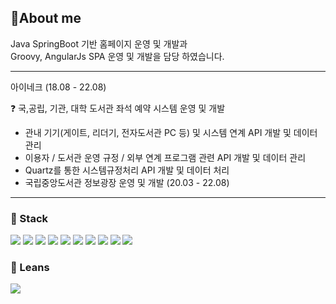 ## 💬About me

Java SpringBoot 기반 홈페이지 운영 및 개발과<br>
Groovy, AngularJs SPA  운영 및 개발을 담당 하였습니다.<br>
<!--커뮤니케이션을 통해 효율적이고 실용적인 코딩을 위해서 노력하고 있습니다.<br>-->
 
<hr>

아이네크 (18.08 - 22.08)

:question: 국,공립, 기관, 대학 도서관 좌석 예약 시스템 운영 및 개발

- 관내 기기(게이트, 리더기, 전자도서관 PC 등) 및 시스템 연계 API 개발 및 데이터 관리
- 이용자 / 도서관 운영 규정 / 외부 연계 프로그램 관련 API 개발 및 데이터 관리
- Quartz를 통한 시스템규정처리 API 개발 및 데이터 처리
- 국립중앙도서관 정보광장 운영 및 개발 (20.03 - 22.08)

<hr>

### :star2: Stack

<img src="https://img.shields.io/badge/Grails-F15B2A?style=for-the-badge"> <img src="https://img.shields.io/badge/Groovy-4298B8?style=for-the-badge&logo=ApacheGroovy&logoColor=white">
<img src="https://img.shields.io/badge/Java-0085CA?style=for-the-badge">
<img src="https://img.shields.io/badge/Spring Boot-6DB33F?style=for-the-badge&logo=Spring Boot&logoColor=white">
<img src="https://img.shields.io/badge/AngularJS-E23237?style=for-the-badge&logo=AngularJS&logoColor=white">
<img src="https://img.shields.io/badge/JavaScript-F7DF1E?style=for-the-badge&logo=JavaScript&logoColor=white">
<img src="https://img.shields.io/badge/MySQL-4479A1?style=for-the-badge&logo=MySQL&logoColor=white">
<img src="https://img.shields.io/badge/MsSQL-CC2927?style=for-the-badge&logo=Microsoft SQL Server&logoColor=white">
<img src="https://img.shields.io/badge/Oracle-F80000?style=for-the-badge&logo=Oracle&logoColor=white">
<img src="https://img.shields.io/badge/Jenkins-D24939?style=for-the-badge&logo=Jenkins&logoColor=white">

### :notebook: Leans

<img src="https://img.shields.io/badge/Python-3776AB?style=for-the-badge&logo=Python&logoColor=white">
<!--
**Kiiiiiiiiiiiiiiiiiii/Kiiiiiiiiiiiiiiiiiii** is a ✨ *special* ✨ repository because its `README.md` (this file) appears on your GitHub profile.

Here are some ideas to get you started:

- 🔭 I’m currently working on ...
- 🌱 I’m currently learning ...
- 👯 I’m looking to collaborate on ...
- 🤔 I’m looking for help with ...
- 💬 Ask me about ...
- 📫 How to reach me: ...
- 😄 Pronouns: ...
- ⚡ Fun fact: ...
-->
